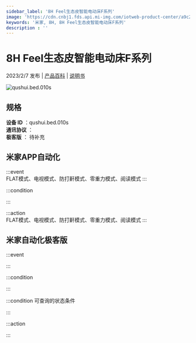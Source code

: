 ```yaml
---
sidebar_label: '8H Feel生态皮智能电动床F系列'
image: 'https://cdn.cnbj1.fds.api.mi-img.com/iotweb-product-center/a9c22396e07ef7e8b6f9bde51e6e383e_1672737382039.png?GalaxyAccessKeyId=AKVGLQWBOVIRQ3XLEW&Expires=9223372036854775807&Signature=n2vUEICu8+460kiYTI81bxtXoZc='
keywords: '米家, 8H, 8H Feel生态皮智能电动床F系列'
description : ''
---
```

# 8H Feel生态皮智能电动床F系列

2023/2/7 发布 | [产品百科](https://home.mi.com/webapp/content/baike/product/index.html?model=qushui.bed.010s/) | [说明书](https://home.mi.com/views/introduction.html?model=qushui.bed.010s&region=cn)

![qushui.bed.010s](https://cdn.cnbj1.fds.api.mi-img.com/iotweb-product-center/a9c22396e07ef7e8b6f9bde51e6e383e_1672737382039.png?GalaxyAccessKeyId=AKVGLQWBOVIRQ3XLEW&Expires=9223372036854775807&Signature=n2vUEICu8+460kiYTI81bxtXoZc=)

## 规格  
> 
**设备 ID** ：qushui.bed.010s  
**通讯协议** ：  
**极客版**  ： 待补充 


## 米家APP自动化  

:::event  
FLAT模式、电视模式、防打鼾模式、零重力模式、阅读模式
:::

:::condition  

:::

:::action   
FLAT模式、电视模式、防打鼾模式、零重力模式、阅读模式
:::

## 米家自动化极客版  

:::event  

:::

:::condition  

:::

:::condition 可查询的状态条件  

:::

:::action  

:::

        
